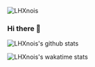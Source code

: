 ![LHXnois](https://count.getloli.com/get/@:LHXnois?theme=rule34)
### Hi there 👋

<!--
**LHXnois/LHXnois** is a ✨ _special_ ✨ repository because its `README.md` (this file) appears on your GitHub profile.

Here are some ideas to get you started:

- 🔭 I’m currently working on ...
- 🌱 I’m currently learning ...
- 👯 I’m looking to collaborate on ...
- 🤔 I’m looking for help with ...
- 💬 Ask me about ...
- 📫 How to reach me: ...
- 😄 Pronouns: ...
- ⚡ Fun fact: ...
-->
![LHXnois's github stats](https://github-readme-stats.vercel.app/api?username=LHXnois&show_icons=true&theme=tokyonight)

<!--![Top Langs](https://github-readme-stats.vercel.app/api/top-langs/?username=LHXnois&layout=compact)
-->
![LHXnois's wakatime stats](https://github-readme-stats.vercel.app/api/wakatime?username=LHXnois)
